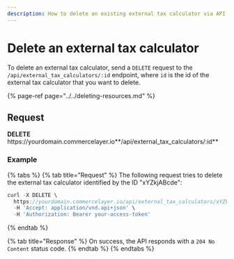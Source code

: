 ```yaml
---
description: How to delete an existing external tax calculator via API
---
```


# Delete an external tax calculator

To delete an external tax calculator, send a `DELETE` request to the `/api/external_tax_calculators/:id` endpoint, where `id` is the id of the external tax calculator that you want to delete.

{% page-ref page="../../deleting-resources.md" %}

## Request

**DELETE** https://<i></i>yourdomain.commercelayer.io**/api/external_tax_calculators/:id**

### Example

{% tabs %}
{% tab title="Request" %}
The following request tries to delete the external tax calculator identified by the ID "xYZkjABcde":

```javascript
curl -X DELETE \
  https://yourdomain.commercelayer.io/api/external_tax_calculators/xYZkjABcde \
  -H 'Accept: application/vnd.api+json' \
  -H 'Authorization: Bearer your-access-token'
```
{% endtab %}

{% tab title="Response" %}
On success, the API responds with a `204 No Content` status code.
{% endtab %}
{% endtabs %}


